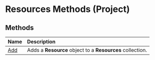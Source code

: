 
# Resources Methods (Project)

## Methods



|**Name**|**Description**|
|:-----|:-----|
|[Add](4fb69f50-4ba6-89a4-f586-3df268ae7fd5.md)|Adds a  **Resource** object to a **Resources** collection.|
